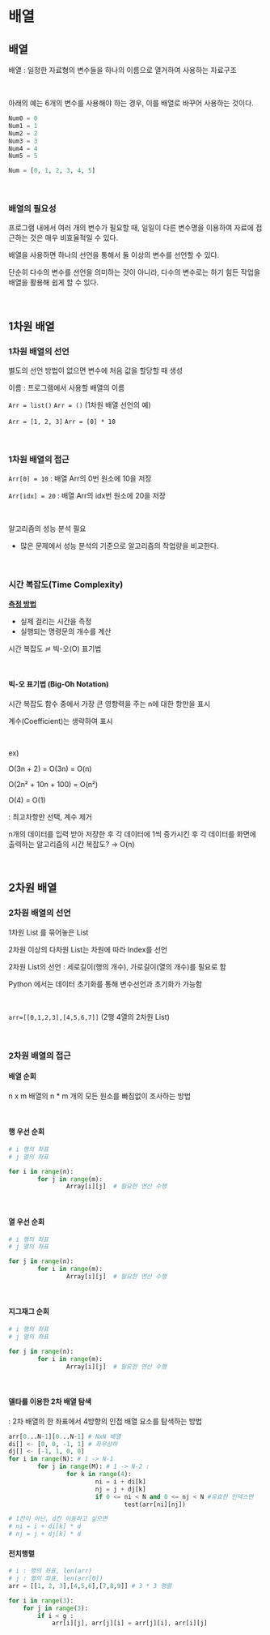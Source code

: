 # 배열

## 배열

배열 : 일정한 자료형의 변수들을 하나의 이름으로 열거하여 사용하는 자료구조

<br>

아래의 예는 6개의 변수를 사용해야 하는 경우, 이를 배열로 바꾸어 사용하는 것이다.

```python
Num0 = 0
Num1 = 1
Num2 = 2
Num3 = 3
Num4 = 4
Num5 = 5

Num = [0, 1, 2, 3, 4, 5]
```

<br>

### 배열의 필요성

프로그램 내에서 여러 개의 변수가 필요할 때, 일일이 다른 변수명을 이용하여 자료에 접근하는 것은 매우 비효율적일 수 있다.

배열을 사용하면 하나의 선언을 통해서 둘 이상의 변수를 선언할 수 있다.

단순히 다수의 변수를 선언을 의미하는 것이 아니라, 다수의 변수로는 하기 힘든 작업을 배열을 활용해 쉽게 할 수 있다.

<br>

## 1차원 배열

### 1차원 배열의 선언

별도의 선언 방법이 없으면 변수에 처음 값을 할당할 때 생성

이름 : 프로그램에서 사용할 배열의 이름

`Arr = list()` `Arr = ()`  (1차원 배열 선언의 예)

`Arr = [1, 2, 3]` `Arr = [0] * 10`

<br>

### 1차원 배열의 접근

`Arr[0] = 10` : 배열 Arr의 0번 원소에 10을 저장

`Arr[idx] = 20` : 배열 Arr의 idx번 원소에 20을 저장

<br>

알고리즘의 성능 분석 필요

- 많은 문제에서 성능 분석의 기준으로 알고리즘의 작업량을 비교한다.

<br>

### 시간 복잡도(Time Complexity)

**<u>측정 방법</u>**

- 실제 걸리는 시간을 측정
- 실행되는 명령문의 개수를 계산

시간 복잡도 ≓ 빅-오(O) 표기법

<br>

#### 빅-오 표기법 (Big-Oh Notation)

시간 복잡도 함수 중에서 가장 큰 영향력을 주는 n에 대한 항만을 표시

계수(Coefficient)는 생략하여 표시

<br>

ex)

O(3n + 2) = O(3n) = O(n)

O(2n² + 10n + 100) = O(n²)

O(4) = O(1)

: 최고차항만 선택, 계수 제거

n개의 데이터를 입력 받아 저장한 후 각 데이터에 1씩 증가시킨 후 각 데이터를 화면에 출력하는 알고리즘의 시간 복잡도? → O(n)

<br>

## 2차원 배열

### 2차원 배열의 선언

1차원 List 를 묶어놓은 List

2차원 이상의 다차원 List는 차원에 따라 Index를 선언

2차원 List의 선언 : 세로길이(행의 개수), 가로길이(열의 개수)를 필요로 함

Python 에서는 데이터 초기화를 통해 변수선언과 초기화가 가능함

<br>

`arr=[[0,1,2,3],[4,5,6,7]]` (2행 4열의 2차원 List)

<br>

### 2차원 배열의 접근

#### 배열 순회

n x m 배열의 n * m 개의 모든 원소를 빠짐없이 조사하는 방법

<br>

#### 행 우선 순회

````python
# i 행의 좌표
# j 열의 좌표

for i in range(n):
		for j in range(m):
				Array[i][j]  # 필요한 연산 수행
````

<br>

#### 열 우선 순회

```python
# i 행의 좌표
# j 열의 좌표

for j in range(n):
		for i in range(m):
				Array[i][j]  # 필요한 연산 수행
```

<br>

#### 지그재그 순회

```python
# i 행의 좌표
# j 열의 좌표

for j in range(n):
		for i in range(m):
				Array[i][j]  # 필요한 연산 수행
```

<br>

#### 델타를 이용한 2차 배열 탐색

: 2차 배열의 한 좌표에서 4방향의 인접 배열 요소를 탐색하는 방법

```python
arr[0...N-1][0...N-1] # NxN 배열
di[] <- [0, 0, -1, 1] # 좌우상하
dj[] <- [-1, 1, 0, 0] 
for i in range(N): # 1 -> N-1
		for j in range(M): # 1 -> N-2 :
				for k in range(4):
						ni = i + di[k]
						nj = j + dj[k]
						if 0 <= ni < N and 0 <= nj < N #유효한 인덱스면
								test(arr[ni][nj])

# 1칸이 아닌, d칸 이동하고 싶으면
# ni = i + di[k] * d
# nj = j + dj[k] * d
```



#### 전치행렬

```python
# i : 행의 좌표, len(arr)
# j : 열의 좌표, len(arr[0])
arr = [[1, 2, 3],[4,5,6],[7,8,9]] # 3 * 3 행렬

for i in range(3):
    for j in range(3):
        if i < g :
            arr[i][j], arr[j][i] = arr[j][i], arr[i][j]
```
